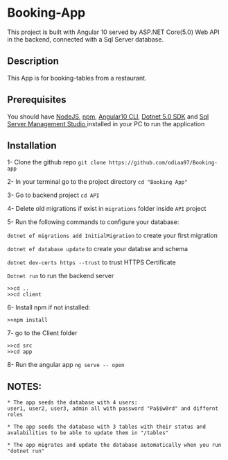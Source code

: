 # Booking-App
This project is built with Angular 10 served by ASP.NET Core(5.0) Web API in the backend, connected with a Sql Server database.

## Description
This App is for booking-tables from a restaurant.

## Prerequisites
You should have 
[NodeJS](https://nodejs.org/en/),
[npm](https://www.npmjs.com/package/download),
[Angular10 CLI](https://angular.io/cli#installing-angular-cli),
[Dotnet 5.0 SDK](https://dotnet.microsoft.com/download) and
[Sql Server Management Studio ](https://docs.microsoft.com/en-us/sql/ssms/download-sql-server-management-studio-ssms?view=sql-server-ver15)
installed in your PC to run the application

## Installation
1- Clone the github repo ``` git clone https://github.com/odiaa97/Booking-app ```

2- In your terminal go to the project directory ``` cd "Booking App" ```

3- Go to backend project ``` cd API ```

4- Delete old migrations if exist in ```migrations``` folder inside ```API``` project

5- Run the following commands to configure your database:

``` dotnet ef migrations add InitialMigration ``` to create your first migration

``` dotnet ef database update ``` to create your databse and schema

``` dotnet dev-certs https --trust ``` to trust HTTPS Certificate

``` Dotnet run ``` to run the backend server



```
>>cd ..
>>cd client
```

6- Install npm if not installed:

``` >>npm install ```

7- go to the Client folder 
```
>>cd src
>>cd app
```

8- Run the angular app ``` ng serve -- open ```

## NOTES:
```
* The app seeds the database with 4 users:
user1, user2, user3, admin all with password "Pa$$w0rd" and differnt roles

* The app seeds the database with 3 tables with their status and avalabilities to be able to update them in "/tables"

* The app migrates and update the database automatically when you run "dotnet run"
```
